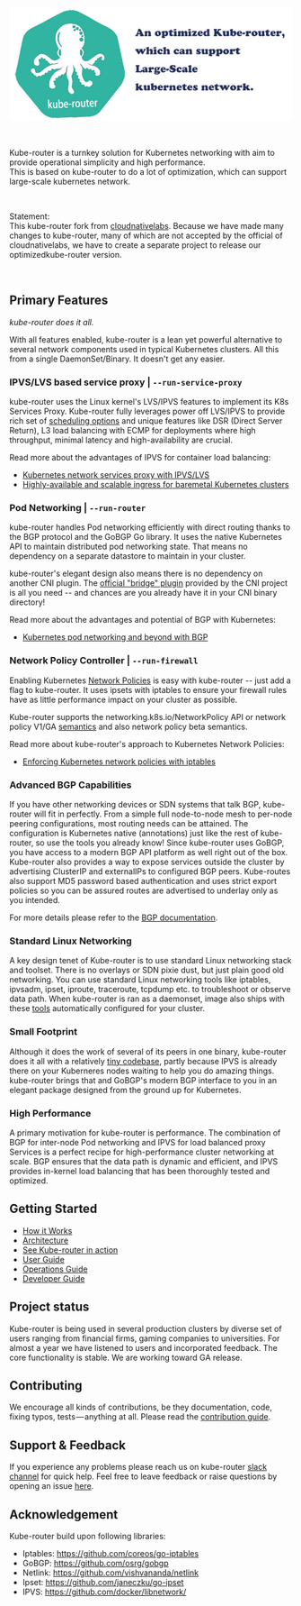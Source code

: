![avatar](docs/img/kube-router-logo.jpg)

 <br>

Kube-router is a turnkey solution for Kubernetes networking with aim to provide operational simplicity and high performance.<br>
This is based on kube-router to do a lot of optimization, which can support large-scale kubernetes network.

 <br>
 
Statement:<br>
This kube-router fork from <a href="https://github.com/cloudnativelabs/kube-router">cloudnativelabs</a>. Because we have made many changes to kube-router, many of which are not accepted by the official of cloudnativelabs, we have to create a separate project to release our optimizedkube-router version.

<br>
 
## Primary Features

*kube-router does it all.*

With all features enabled, kube-router is a lean yet powerful alternative to
several network components used in typical Kubernetes clusters. All this from a
single DaemonSet/Binary. It doesn't get any easier.

### IPVS/LVS based service proxy | `--run-service-proxy`

kube-router uses the Linux kernel's LVS/IPVS features to implement its K8s Services
Proxy. Kube-router fully leverages power off LVS/IPVS to provide rich set of [scheduling options](/docs#load-balancing-scheduling-algorithms) and unique features like DSR (Direct Server Return), L3 load balancing with ECMP for deployments where high throughput, minimal latency and high-availability are crucial.

Read more about the advantages of IPVS for container load balancing:
- [Kubernetes network services proxy with IPVS/LVS](https://cloudnativelabs.github.io/post/2017-05-10-kube-network-service-proxy/)
- [Highly-available and scalable ingress for baremetal Kubernetes clusters](https://cloudnativelabs.github.io/post/2017-11-01-kube-high-available-ingress/)

### Pod Networking | `--run-router`

kube-router handles Pod networking efficiently with direct routing thanks to the
BGP protocol and the GoBGP Go library. It uses the native Kubernetes API to
maintain distributed pod networking state. That means no dependency on a
separate datastore to maintain in your cluster.

kube-router's elegant design also means there is no dependency on another CNI
plugin. The
[official "bridge" plugin](https://github.com/containernetworking/plugins/tree/master/plugins/main/bridge)
provided by the CNI project is all you need -- and chances are you already have
it in your CNI binary directory!

Read more about the advantages and potential of BGP with Kubernetes:
- [Kubernetes pod networking and beyond with BGP](https://cloudnativelabs.github.io/post/2017-05-22-kube-pod-networking)

### Network Policy Controller | `--run-firewall`

Enabling Kubernetes [Network Policies](https://kubernetes.io/docs/concepts/services-networking/network-policies/)
is easy with kube-router -- just add a flag to kube-router. It uses ipsets with
iptables to ensure your firewall rules have as little performance impact on your
cluster as possible.

Kube-router supports the networking.k8s.io/NetworkPolicy API or network policy V1/GA
[semantics](https://github.com/kubernetes/kubernetes/pull/39164#issue-197243974) and also network policy beta semantics.

Read more about kube-router's approach to Kubernetes Network Policies:
- [Enforcing Kubernetes network policies with iptables](https://cloudnativelabs.github.io/post/2017-05-1-kube-network-policies/)

### Advanced BGP Capabilities

If you have other networking devices or SDN systems that talk BGP, kube-router
will fit in perfectly. From a simple full node-to-node mesh to per-node peering
configurations, most routing needs can be attained. The configuration is
Kubernetes native (annotations) just like the rest of kube-router, so use the
tools you already know! Since kube-router uses GoBGP, you have access to a
modern BGP API platform as well right out of the box. Kube-router also provides
a way to expose services outside the cluster by advertising ClusterIP and externalIPs to
configured BGP peers. Kube-routes also support MD5 password based authentication and
uses strict export policies so you can be assured routes are advertised to underlay
only as you intended.

For more details please refer to the [BGP documentation](docs/bgp.md).

### Standard Linux Networking

A key design tenet of Kube-router is to use standard Linux networking stack and toolset. There is no overlays or 
SDN pixie dust, but just plain good old networking. You can use standard Linux networking tools like iptables, ipvsadm, ipset,
iproute, traceroute, tcpdump etc. to troubleshoot or observe data path. When kube-router is ran as a daemonset, image also ships with these [tools](./docs/pod-toolbox.md#pod-toolbox) automatically configured for your cluster.

### Small Footprint

Although it does the work of several of its peers in one binary, kube-router
does it all with a relatively [tiny codebase](https://github.com/cloudnativelabs/kube-router/tree/master/pkg/controllers), partly because IPVS is already
there on your Kuberneres nodes waiting to help you do amazing things.
kube-router brings that and GoBGP's modern BGP interface to you in an elegant
package designed from the ground up for Kubernetes.

### High Performance

A primary motivation for kube-router is performance. The combination of BGP for
inter-node Pod networking and IPVS for load balanced proxy Services is a perfect
recipe for high-performance cluster networking at scale. BGP ensures that the
data path is dynamic and efficient, and IPVS provides in-kernel load balancing
that has been thoroughly tested and optimized.

## Getting Started

- [How it Works](./docs/how-it-works.md)
- [Architecture](./docs/architecture.md)
- [See Kube-router in action](./docs/see-it-in-action.md)
- [User Guide](./docs/user-guide.md)
- [Operations Guide](./docs/operations-guide.md)
- [Developer Guide](./docs/developing.md)

## Project status

Kube-router is being used in several production clusters by diverse set of users ranging from financial firms, gaming companies to universities. For almost a year we have listened to users and incorporated feedback. The core functionality is stable. We are working toward GA release.

## Contributing

We encourage all kinds of contributions, be they documentation, code, fixing
typos, tests — anything at all. Please read the [contribution guide](./CONTRIBUTING.md).

## Support & Feedback

If you experience any problems please reach us on kube-router [slack channel](https://kubernetes.slack.com/messages/C8DCQGTSB/)
for quick help. Feel free to leave feedback or raise questions by opening an issue [here](https://github.com/cloudnativelabs/kube-router/issues).

## Acknowledgement

Kube-router build upon following libraries:

- Iptables: https://github.com/coreos/go-iptables
- GoBGP: https://github.com/osrg/gobgp
- Netlink: https://github.com/vishvananda/netlink
- Ipset: https://github.com/janeczku/go-ipset
- IPVS: https://github.com/docker/libnetwork/
